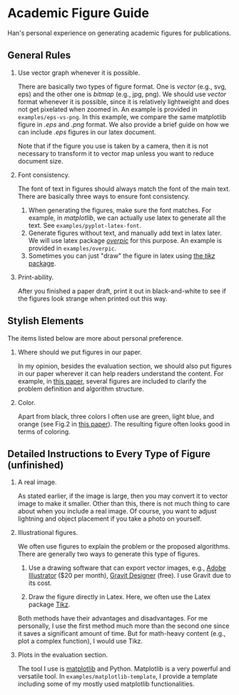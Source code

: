 # Academic Figure Guide
Han's personal experience on generating academic figures for publications.

## General Rules

1. Use vector graph whenever it is possible.

    There are basically two types of figure format. One is *vector* (e.g., svg, eps) and the other one is *bitmap* (e.g., jpg, png). 
    We should use *vector* format whenever it is possible, since it is relatively lightweight and does not get pixelated when zoomed in. 
    An example is provided in `examples/eps-vs-png`. In this example, we compare the same matplotlib figure in *.eps* and *.png* format. 
    We also provide a brief guide on how we can include *.eps* figures in our latex document. 

    Note that if the figure you use is taken by a camera, then it is not necessary to transform it to vector map unless you want to reduce document size.

1. Font consistency.

    The font of text in figures should always match the font of the main text. 
    There are basically three ways to ensure font consistency. 
    1. When generating the figures, make sure the font matches. For example, in *matplotlib*, we can actually use latex to generate all the text. See `examples/pyplot-latex-font`.
    1. Generate figures without text, and manually add text in latex later. We will use latex package [*overpic*](http://mirrors.ibiblio.org/CTAN/macros/latex/contrib/overpic/overpic.pdf) for this purpose. An example is provided in `examples/overpic`. 
    1. Sometimes you can just "draw" the figure in latex using [the *tikz* package](https://www.overleaf.com/learn/latex/TikZ_package).

1. Print-ability.

    After you finished a paper draft, print it out in black-and-white to see if the figures look strange when printed out this way. 

## Stylish Elements 
The items listed below are more about personal preference.

1. Where should we put figures in our paper.

    In my opinion, besides the evaluation section, we should also put figures in our paper wherever it can help readers understand the content. For example, in [this paper](https://arc.cs.rutgers.edu/files/FenHanGaoYuRSS19.pdf), several figures are included to clarify the problem definition and algorithm structure.

1. Color.

    Apart from black, three colors I often use are green, light blue, and orange (see Fig.2 in [this paper](https://arxiv.org/pdf/1904.02598.pdf)). The resulting figure often looks good in terms of coloring. 

## Detailed Instructions to Every Type of Figure (unfinished)

1. A real image. 

    As stated earlier, if the image is large, then you may convert it to vector image to make it smaller. Other than this, there is not much thing to care about when you include a real image. Of course, you want to adjust lightning and object placement if you take a photo on yourself.

1. Illustrational figures.

    We often use figures to explain the problem or the proposed algorithms. There are generally two ways to generate this type of figures.

    1. Use a drawing software that can export vector images, e.g., 
    [Adobe Illustrator](https://www.adobe.com/products/illustrator.html) ($20 per month),
    [Gravit Designer](https://designer.gravit.io/) (free). 
    I use Gravit due to its cost. 

    1. Draw the figure directly in Latex. Here, we often use the Latex package [Tikz](https://www.overleaf.com/learn/latex/TikZ_package). 
    
    Both methods have their advantages and disadvantages. 
    For me personally, I use the first method much more than the second one since it saves a significant amount of time. But for math-heavy content (e.g., plot a complex function), I would use Tikz.  

1. Plots in the evaluation section.

    The tool I use is [matplotlib](https://matplotlib.org/) and Python. Matplotlib is a very powerful and versatile tool. In `examples/matplotlib-template`, I provide a template including some of my mostly used matplotlib functionalities.
